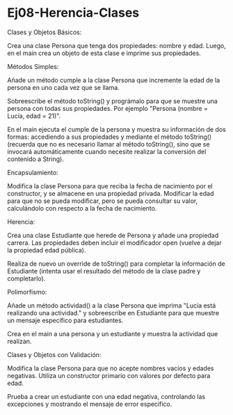 # Ej08-Herencia-Clases

Clases y Objetos Básicos:

Crea una clase Persona que tenga dos propiedades: nombre y edad. Luego, en el main crea un objeto de esta clase e imprime sus propiedades.

Métodos Simples:

Añade un método cumple a la clase Persona que incremente la edad de la persona en uno cada vez que se llama.

Sobreescribe el método toString() y prográmalo para que se muestre una persona con todas sus propiedades. Por ejemplo "Persona (nombre = Lucía, edad = 21)".

En el main ejecuta el cumple de la persona y muestra su información de dos formas: accediendo a sus propiedades y mediante el método toString() (recuerda que no es necesario llamar al método toString(), sino que se invocará automáticamente cuando necesite realizar la conversión del contenido a String).

Encapsulamiento:

Modifica la clase Persona para que reciba la fecha de nacimiento por el constructor, y se almacene en una propiedad privada. Modificar la edad para que no se pueda modificar, pero se pueda consultar su valor, calculándolo con respecto a la fecha de nacimiento.

Herencia:

Crea una clase Estudiante que herede de Persona y añade una propiedad carrera. Las propiedades deben incluir el modificador open (vuelve a dejar la propiedad edad pública).

Realiza de nuevo un override de toString() para completar la información de Estudiante (intenta usar el resultado del método de la clase padre y completarlo).

Polimorfismo:

Añade un método actividad() a la clase Persona que imprima "Lucía está realizando una actividad." y sobreescribe en Estudiante para que muestre un mensaje específico para estudiantes.

Crea en el main a una persona y un estudiante y muestra la actividad que realizan.

Clases y Objetos con Validación:

Modifica la clase Persona para que no acepte nombres vacíos y edades negativas. Utiliza un constructor primario con valores por defecto para edad.

Prueba a crear un estudiante con una edad negativa, controlando las excepciones y mostrando el mensaje de error específico.
